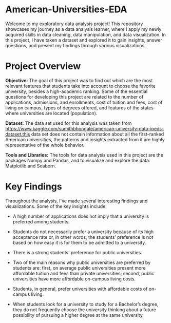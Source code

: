 # American-Universities-EDA
Welcome to my exploratory data analysis project! This repository showcases my journey as a data analysis learner, where I apply my newly acquired skills in data cleaning, data manipulation, and data visualization. In this project, I have taken a dataset and explored it to gain insights, answer questions, and present my findings through various visualizations.

# Project Overview

**Objective:**  The goal of this project was to find out which are the most relevant features that students take into account to choose the favorite university, besides a high-academic ranking. Some of the essential questions for developing this project are related to the number of applications, admissions, and enrollments, cost of tuition and fees, cost of living on campus, types of degrees offered, and features of the states where universities are located (population).


**Dataset:**  The data set used for this analysis was taken from https://www.kaggle.com/sumithbhongale/american-university-data-ipeds-dataset.this data set does not contain information about all the first-ranked American universities, the patterns and insights extracted from it are highly representative of the whole behavior.


**Tools and Libraries:** The tools for data analysis used in this project are the packages Numpy and Pandas, and to visualize and explore the data: Matplotlib and Seaborn.



# Key Findings

Throughout the analysis, I've made several interesting findings and visualizations. Some of the key insights include:

* A high number of applications does not imply that a university is preferred among students.

* Students do not necessarily prefer a university because of its high acceptance rate or, in other words, the students’ preference is not based on how easy it is for them to be admitted to a university.

* There is a strong students’ preference for public universities.

* Two of the main reasons why public universities are preferred by students are: first, on average public universities present more affordable tuition and fees than private universities; second, public universities have more affordable on-campus living costs.

* Students, in general, prefer universities with affordable costs of on-campus living.

* When students look for a university to study for a Bachelor’s degree, they do not frequently choose the university thinking about a future possibility of pursuing a higher degree at the same university


